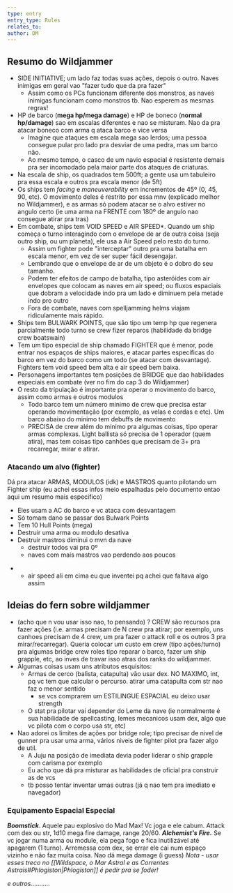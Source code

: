 ```yaml
---
type: entry
entry_type: Rules
relates_to: 
author: DM
---
```

## Resumo do Wildjammer
- SIDE INITIATIVE; um lado faz todas suas ações, depois o outro. Naves inimigas em geral vao "fazer tudo que da pra fazer"
	- Assim como os PCs funcionam diferente dos monstros, as naves inimigas funcionam como monstros tb. Nao esperem as mesmas regras! 
- HP de barco (**mega hp/mega damage**) e HP de boneco (**normal hp/damage**) sao em escalas diferentes e nao se misturam. Nao da pra atacar boneco com arma q ataca barco e vice versa
	- Imagine que ataques em escala mega sao lerdos; uma pessoa consegue pular pro lado pra desviar de uma pedra, mas um barco não. 
	- Ao mesmo tempo, o casco de um navio espacial é resistente demais pra ser incomodado pela maior parte dos ataques de criaturas. 
- Na escala de ship, os quadrados tem 500ft; a gente usa um tabuleiro pra essa escala e outros pra escala menor (de 5ft)
- Os ships tem *facing* e *maneuverability* em incrementos de 45º (0, 45, 90, etc). O movimento deles é restrito por essa mnv (explicado melhor no Wildjammer), e as armas só podem atacar se o alvo estiver no angulo certo (ie uma arma na FRENTE com 180º de angulo nao consegue atirar pra tras) 
- Em combate, ships tem VOID SPEED e AIR SPEED*. Quando um ship começa o turno interagindo com o envelope de ar de outra coisa (seja outro ship, ou um planeta), ele usa a Air Speed pelo resto do turno.
	- Assim um fighter pode "interceptar" outro pra uma batalha em escala menor, em vez de ser super fácil desengajar. 
	- Lembrando que o envelope de ar de um objeto é o dobro do seu tamanho. 
	- Podem ter efeitos de campo de batalha, tipo asteróides com air envelopes que colocam as naves em air speed; ou fluxos espaciais que dobram a velocidade indo pra um lado e diminuem pela metade indo pro outro 
	- Fora de combate, naves com spelljamming helms viajam ridiculamente mais rápido.
- Ships tem BULWARK POINTS, que são tipo um temp hp que regenera parcialmente todo turno se crew fizer reparos (habilidade da bridge crew boatswain)
- Tem um tipo especial de ship chamado FIGHTER que é menor, pode entrar nos espaços de ships maiores, e atacar partes específicas do barco em vez do barco como um todo (se atacar com desvantage). Fighters tem void speed bem alta e air speed bem baixa. 
- Personagens importantes tem posições de BRIDGE que dao habilidades especiais em combate (ver no fim do cap 3 do Wildjammer)
- O resto da tripulação é importante pra operar o movimento do barco, assim como armas e outros modulos
	- Todo barco tem um número minimo de crew que precisa estar operando movimentação (por exemplo, as velas e cordas e etc). Um barco abaixo do minimo tem debuffs de movimento
	- PRECISA de crew além do mínimo pra algumas coisas, tipo operar armas complexas. Light ballista só precisa de 1 operador (quem atira), mas tem coisas tipo canhões que precisam de 3+ pra recarregar, mirar e atirar.

### Atacando um alvo (fighter)
Dá pra atacar ARMAS, MODULOS (idk) e MASTROS quanto pilotando um Fighter ship (eu achei essas infos meio espalhadas pelo documento entao aqui um resumo mais especifico)
- Eles usam a AC do barco e vc ataca com desvantagem
- Só tomam dano se passar dos Bulwark Points
- Tem 10 Hull Points (mega) 
- Destruir uma arma ou modulo desativa
- Destruir mastros diminui o mvn da nave
	- destruir todos vai pra 0º
	- naves com mais mastros vao perdendo aos poucos
* * air speed ali em cima eu que inventei pq achei que faltava algo assim

## Ideias do fern sobre wildjammer
- (acho que n vou usar isso nao, to pensando) ? CREW são recursos pra fazer ações (i.e. armas precisam de N crew pra atirar; por exemplo, uns canhoes precisam de 4 crew, um pra fazer o attack roll e os outros 3 pra mirar/recarregar). Queria colocar um custo em crew (tipo ações/turno) pra algumas bridge crew roles tipo reparar o barco, fazer um ship grapple, etc, ao inves de travar isso atras dos ranks do wildjammer. 
- Algumas coisas usam uns atributos esquisitos:
	- Armas de cerco (balista, catapulta) vão usar dex. NO MAXIMO, int, pq vc tem que calcular o percurso. atirar uma catapulta com str nao faz o menor sentido
		- se vcs comprarem um ESTILINGUE ESPACIAL eu deixo usar strength
	- O stat pra pilotar vai depender do Leme da nave (ie normalmente é sua habilidade de spellcasting, lemes mecanicos usam dex, algo que vc pilota com o corpo usa str, etc)
- Nao adorei os limites de ações por bridge role; tipo precisar de nivel de gunner pra usar uma arma, vários niveis de fighter pilot pra fazer algo de util.
	- A Juju na posição de imediata devia poder liderar o ship grapple com carisma por exemplo
	- Eu acho que dá pra misturar as habilidades de oficial pra construir as de vcs 
	- tb posso tentar inventar umas outras (já q nao tem pra imediato e navegador)

### Equipamento Espacial Especial
***Boomstick***. Aquele pau explosivo do Mad Max! Vc joga e ele cabum. Attack com dex ou str, 1d10 mega fire damage, range 20/60. 
***Alchemist's Fire.*** Se vc jogar numa arma ou module, ela pega fogo e fica inutilizável até apagarem (1 turno). Arremessa com dex, se errar ele cai num espaço vizinho e não faz muita coisa. Nao dá mega damage (i guess)
*Nota - usar esses treco no [[Wildspace, o Mar Astral e as Correntes Astrais#Phlogiston|Phlogiston]] é pedir pra se foder!*

*e outros...........*
